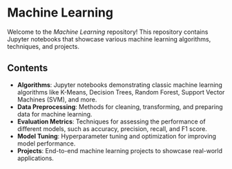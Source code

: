 # Machine Learning

Welcome to the *Machine Learning* repository! This repository contains Jupyter notebooks that showcase various machine learning algorithms, techniques, and projects.

## Contents

- **Algorithms**: Jupyter notebooks demonstrating classic machine learning algorithms like K-Means, Decision Trees, Random Forest, Support Vector Machines (SVM), and more.
- **Data Preprocessing**: Methods for cleaning, transforming, and preparing data for machine learning.
- **Evaluation Metrics**: Techniques for assessing the performance of different models, such as accuracy, precision, recall, and F1 score.
- **Model Tuning**: Hyperparameter tuning and optimization for improving model performance.
- **Projects**: End-to-end machine learning projects to showcase real-world applications.
